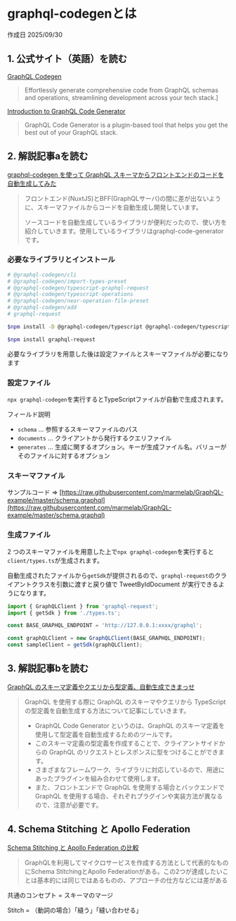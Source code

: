# graphql-codegenとは

作成日 2025/09/30

## 1. 公式サイト（英語）を読む

[GraphQL Codegen](https://the-guild.dev/graphql/codegen)

> Effortlessly generate comprehensive code from GraphQL schemas and operations, streamlining development across your tech stack.]

[Introduction to GraphQL Code Generator](https://the-guild.dev/graphql/codegen/docs/getting-started)

> GraphQL Code Generator is a plugin-based tool that helps you get the best out of your GraphQL stack.

## 2. 解説記事aを読む

[graphql-codegen を使って GraphQL スキーマからフロントエンドのコードを自動生成してみた](https://zenn.dev/sky/articles/47b86d3387389d)

> フロントエンド(NuxtJS)とBFF(GraphQLサーバ)の間に差が出ないように、スキーマファイルからコードを自動生成し開発しています。
>
> ソースコードを自動生成しているライブラリが便利だったので、使い方を紹介していきます。使用しているライブラリはgraphql-code-generatorです。

### 必要なライブラリとインストール

```bash
# @graphql-codegen/cli
# @graphql-codegen/import-types-preset
# @graphql-codegen/typescript-graphql-request
# @graphql-codegen/typescript-operations
# @graphql-codegen/near-operation-file-preset
# @graphql-codegen/add
# graphql-request

$npm install -D @graphql-codegen/typescript @graphql-codegen/typescript-graphql-request @graphql-codegen/typescript-operations

$npm install graphql-request
```

必要なライブラリを用意した後は設定ファイルとスキーマファイルが必要になります

### 設定ファイル

`npx graphql-codegen`を実行するとTypeScriptファイルが自動で生成されます。

フィールド説明

- `schema` ... 参照するスキーマファイルのパス
- `documents` ... クライアントから発行するクエリファイル
- `generates` ... 生成に関するオプション。キーが生成ファイル名。バリューがそのファイルに対するオプション

### スキーマファイル

サンプルコード => [https://raw.githubusercontent.com/marmelab/GraphQL-example/master/schema.graphql](https://raw.githubusercontent.com/marmelab/GraphQL-example/master/schema.graphql)

### 生成ファイル

2 つのスキーマファイルを用意した上で`npx graphql-codegen`を実行すると`client/types.ts`が生成されます。

自動生成されたファイルから`getSdk`が提供されるので、`graphql-request`のクライアントクラスを引数に渡すと戻り値で TweetByIdDocument が実行できるようになります。

```javascript
import { GraphQLClient } from 'graphql-request';
import { getSdk } from './types.ts';

const BASE_GRAPHQL_ENDPOINT = 'http://127.0.0.1:xxxx/graphql';

const graphQLClient = new GraphQLClient(BASE_GRAPHQL_ENDPOINT);
const sampleClient = getSdk(graphQLClient);
```

## 3. 解説記事bを読む

[GraphQL のスキーマ定義やクエリから型定義、自動生成できまっせ](https://qiita.com/yoshii0110/items/b461e608dc0cff78982e)

> GraphQL を使用する際に GraphQL のスキーマやクエリから TypeScript の型定義を自動生成する方法について記事にしていきます。
>
> - GraphQL Code Generator というのは、GraphQL のスキーマ定義を使用して型定義を自動生成するためのツールです。
> - このスキーマ定義の型定義を作成することで、クライアントサイドからの GraphQL のリクエストとレスポンスに型をつけることができます。
> - さまざまなフレームワーク、ライブラリに対応しているので、用途にあったプラグインを組み合わせて使用します。
> - また、フロントエンドで GraphQL を使用する場合とバックエンドで GraphQL を使用する場合、それぞれプラグインや実装方法が異なるので、注意が必要です。

## 4. Schema Stitching と Apollo Federation

[Schema Stitching と Apollo Federation の比較](https://zenn.dev/yuta_ura/articles/compare-schema-stitching-and-apollo-federation)

> GraphQLを利用してマイクロサービスを作成する方法として代表的なものにSchema StitchingとApollo Federationがある。この2つが達成したいことは基本的には同じではあるものの、アプローチの仕方などには差がある

共通のコンセプト = スキーマのマージ

Stitch = （動詞の場合）「縫う」「縫い合わせる」
